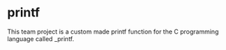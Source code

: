 # printf
This team project is a custom made printf function for the C programming language called _printf.
